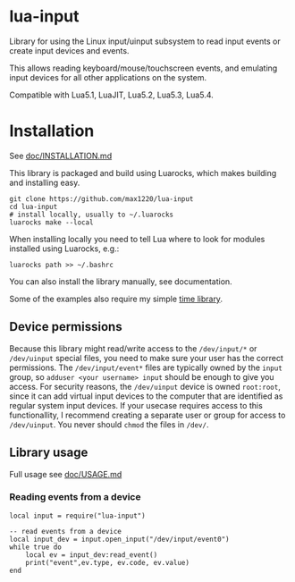 # lua-input

Library for using the Linux input/uinput subsystem to read input events
or create input devices and events.

This allows reading keyboard/mouse/touchscreen events,
and emulating input devices for all other applications on the system.

Compatible with Lua5.1, LuaJIT, Lua5.2, Lua5.3, Lua5.4.





# Installation

See [doc/INSTALLATION.md](doc/INSTALLATION.md)

This library is packaged and build using Luarocks, which makes building
and installing easy.

```
git clone https://github.com/max1220/lua-input
cd lua-input
# install locally, usually to ~/.luarocks
luarocks make --local
```

When installing locally you need to tell Lua where to look for modules
installed using Luarocks, e.g.:

```
luarocks path >> ~/.bashrc
```

You can also install the library manually, see documentation.

Some of the examples also require my simple [time library](https://github.com/max1220/lua-time).


## Device permissions

Because this library might read/write access to the `/dev/input/*` or `/dev/uinput`
special files, you need to make sure your user has the correct permissions.
The `/dev/input/event*` files are typically owned by the `input` group, so
`adduser <your username> input` should be enough to give you access.
For security reasons, the `/dev/uinput` device is owned `root:root`, since it
can add virtual input devices to the computer that are 
identified as regular system input devices.
If your usecase requires access to this functionallity, I recommend creating a
separate user or group for access to `/dev/uinput`.
You never should `chmod` the files in `/dev/`.


## Library usage

Full usage see [doc/USAGE.md](doc/USAGE.md)

### Reading events from a device

```
local input = require("lua-input")

-- read events from a device
local input_dev = input.open_input("/dev/input/event0")
while true do
	local ev = input_dev:read_event()
	print("event",ev.type, ev.code, ev.value)
end
```
